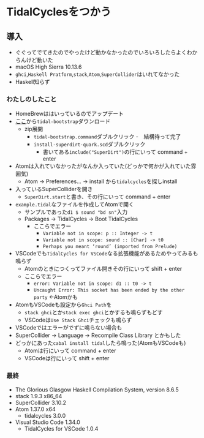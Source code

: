 # TidalCyclesをつかう

## 導入
- ぐぐってでてきたのでやったけど動かなかったのでいろいろしたらよくわからんけど動いた
- macOS High Sierra 10.13.6
- `ghci`,`Haskell Pratform`,`stack`,`Atom`,`SuperCollider`はいれてなかった
- Haskell知らず
### わたしのしたこと
- HomeBrewははいっているのでアップデート
- [ここ](https://pages.tidalcycles.org/tidal-bootstrap/)から`tidal-bootstrap`ダウンロード
  - zip展開
    - `tidal-bootstrap.command`ダブルクリック
      -　結構待って完了
    - `install-superdirt-quark.scd`ダブルクリック
      - 書いてある`include("SuperDirt")`の行にいって command + enter
- Atomは入れていなかったがなんか入っていた(どっかで何かが入れていた雰囲気)
  - Atom → Preferences... → install から`tidalcycles`を探しinstall
- 入っているSuperColliderを開き
  - `SuperDirt.start`と書き、その行にいって command + enter
- `example.tidal`なファイルを作成してAtomで開く
  - サンプルであった`d1 $ sound "bd sn"`入力
  - Packages → TidalCycles → Boot TidalCycles
    - ここらでエラー 
      - `Variable not in scope: p :: Integer -> t`
      - `Variable not in scope: sound :: [Char] -> t0`
      - `Perhaps you meant ‘round’ (imported from Prelude)`
- VSCodeでも`TidalCycles for VSCode`なる拡張機能があるためやってみるも鳴らず
  - Atomのときにつくってファイル開きその行にいって shift + enter
  - ここらでエラー
    - `error: Variable not in scope: d1 :: t0 -> t`
    - `Uncaught Error: This socket has been ended by the other party` ←Atomかも
- AtomもVSCodeも設定から`Ghci Path`を
  - `stack ghci`とか`stack exec ghci`とかするも鳴らずもどす
  - VSCodeは`Use Stack Ghci`チェックも鳴らず
- VSCodeではエラーがでずに鳴らない場合も
- SuperCollider → Language → Recompile Class Library とかもした
- どっかにあった`cabal install tidal`したら鳴った(AtomもVSCodeも)
  - Atomは行にいって command + enter
  - VSCodeは行にいって shift + enter

### 最終
- The Glorious Glasgow Haskell Compilation System, version 8.6.5
- stack 1.9.3 x86_64
- SuperCollider 3.10.2
- Atom 1.37.0 x64
  - tidalcycles 3.0.0 
- Visual Studio Code 1.34.0
  - TidalCycles for VSCode 1.0.4

